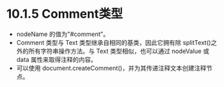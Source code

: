# 10.1.5 Comment类型

* nodeName 的值为"#comment"。
* Comment 类型与 Text 类型继承自相同的基类，因此它拥有除 splitText()之外的所有字符串操作方法。与 Text 类型相似，也可以通过 nodeValue 或 data 属性来取得注释的内容。
* 可以使用 document.createComment()，并为其传递注释文本创建注释节点。